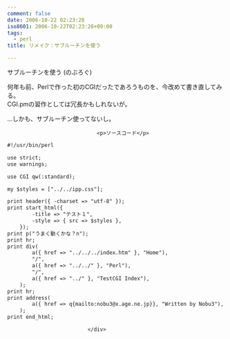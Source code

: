 ```yaml
---
comment: false
date: 2006-10-22 02:23:28
iso8601: 2006-10-22T02:23:28+09:00
tags:
  - perl
title: リメイク：サブルーチンを使う

---
```


<div class="entry-body">
                                 <p>サブルーチンを使う (のぶろぐ)</p>

<p>何年も前、Perlで作った初のCGIだったであろうものを、今改めて書き直してみる。<br />
CGI.pmの習作としては冗長かもしれないが。</p>

<p>…しかも、サブルーチン使ってないし。</p>
                              
                                 <p>ソースコード</p>

```default
#!/usr/bin/perl

use strict;
use warnings;

use CGI qw(:standard);

my $styles = ["../../ipp.css"];

print header({ -charset => "utf-8" });
print start_html({
        -title => "テスト１",
        -style => { src => $styles },
    });
print p("うまく動くかな？n");
print hr;
print div(
        a({ href => "../../../index.htm" }, "Home"),
        "/",
        a({ href => "../../" }, "Perl"),
        "/",
        a({ href => "../" }, "TestCGI Index"),
    );
print hr;
print address(
        a({ href => q{mailto:nobu3@x.age.ne.jp}}, "Written by Nobu3"),
    );
print end_html;
```
                              </div>
    	